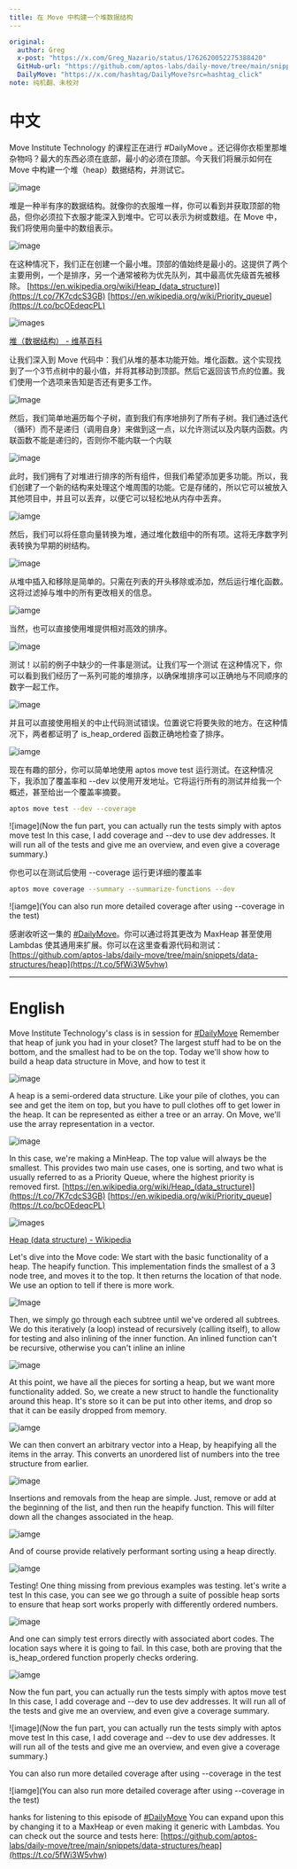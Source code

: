```yaml
---
title: 在 Move 中构建一个堆数据结构
---
```

```yaml
original: 
  author: Greg
  x-post: "https://x.com/Greg_Nazario/status/1762620052275388420"
  GitHub-url: "https://github.com/aptos-labs/daily-move/tree/main/snippets/data-structures/heap"
  DailyMove: "https://x.com/hashtag/DailyMove?src=hashtag_click"
note: 纯机翻、未校对
```

# 中文

Move Institute Technology 的课程正在进行 #DailyMove 。还记得你衣柜里那堆杂物吗？最大的东西必须在底部，最小的必须在顶部。今天我们将展示如何在 Move 中构建一个堆（heap）数据结构，并测试它。

![image](https://pbs.twimg.com/media/GHXNLJwasAAsOTp?format=jpg&name=medium)

堆是一种半有序的数据结构。就像你的衣服堆一样，你可以看到并获取顶部的物品，但你必须拉下衣服才能深入到堆中。它可以表示为树或数组。在 Move 中，我们将使用向量中的数组表示。

![image](https://pbs.twimg.com/media/GHXN3NgaEAEJu63?format=jpg&name=medium)

在这种情况下，我们正在创建一个最小堆。顶部的值始终是最小的。这提供了两个主要用例，一个是排序，另一个通常被称为优先队列，其中最高优先级首先被移除。
[https://en.wikipedia.org/wiki/Heap_(data_structure)](https://t.co/7K7cdcS3GB) 
[https://en.wikipedia.org/wiki/Priority_queue](https://t.co/bcOEdeqcPL)

![images](https://t.co/OzYnHLgUDD)

[堆（数据结构） - 维基百科](https://t.co/OzYnHLgUDD)

让我们深入到 Move 代码中：我们从堆的基本功能开始。堆化函数。这个实现找到了一个3节点树中的最小值，并将其移动到顶部。然后它返回该节点的位置。我们使用一个选项来告知是否还有更多工作。

![Image](https://pbs.twimg.com/media/GHYPIn-acAEKD3N?format=png&name=900x900)

然后，我们简单地遍历每个子树，直到我们有序地排列了所有子树。我们通过迭代（循环）而不是递归（调用自身）来做到这一点，以允许测试以及内联内函数。内联函数不能是递归的，否则你不能内联一个内联

![image](https://pbs.twimg.com/media/GHYPjLjbcAA8574?format=png&name=900x900)

此时，我们拥有了对堆进行排序的所有组件，但我们希望添加更多功能。所以，我们创建了一个新的结构来处理这个堆周围的功能。它是存储的，所以它可以被放入其他项目中，并且可以丢弃，以便它可以轻松地从内存中丢弃。

![iamge](https://pbs.twimg.com/media/GHYQPz2akAAOe_r?format=png&name=small)

然后，我们可以将任意向量转换为堆，通过堆化数组中的所有项。这将无序数字列表转换为早期的树结构。

![image](https://pbs.twimg.com/media/GHYQgt6aoAAYCrE?format=png&name=small)

从堆中插入和移除是简单的。只需在列表的开头移除或添加，然后运行堆化函数。这将过滤掉与堆中的所有更改相关的信息。

![iamge](https://pbs.twimg.com/media/GHYRDTZaIAAlJLT?format=png&name=small)

当然，也可以直接使用堆提供相对高效的排序。

![image](https://pbs.twimg.com/media/GHYRRc-aIAAdcG4?format=png&name=small)

测试！以前的例子中缺少的一件事是测试。让我们写一个测试 在这种情况下，你可以看到我们经历了一系列可能的堆排序，以确保堆排序可以正确地与不同顺序的数字一起工作。

![image](https://pbs.twimg.com/media/GHYRd6bbAAA68P5?format=small)

并且可以直接使用相关的中止代码测试错误。位置说它将要失败的地方。在这种情况下，两者都证明了 is_heap_ordered 函数正确地检查了排序。

![iamge](https://pbs.twimg.com/media/GHYRwosbAAA36k4?format=png&name=small)

现在有趣的部分，你可以简单地使用 aptos move test 运行测试。在这种情况下，我添加了覆盖率和 --dev 以使用开发地址。它将运行所有的测试并给我一个概述，甚至给出一个覆盖率摘要。

```bash
aptos move test --dev --coverage 
```

![image](Now the fun part, you can actually run the tests simply with aptos move test In this case, I add coverage and --dev to use dev addresses. It will run all of the tests and give me an overview, and even give a coverage summary.)

你也可以在测试后使用 --coverage 运行更详细的覆盖率

```bash
aptos move coverage --summary --summarize-functions --dev
```

![iamge](You can also run more detailed coverage after using --coverage in the test)

感谢收听这一集的 [#DailyMove](https://x.com/hashtag/DailyMove?src=hashtag_click)。你可以通过将其更改为 MaxHeap 甚至使用 Lambdas 使其通用来扩展。你可以在这里查看源代码和测试：[https://github.com/aptos-labs/daily-move/tree/main/snippets/data-structures/heap](https://t.co/5fWi3W5vhw)


---
# English

 Move Institute Technology's class is in session for [#DailyMove](https://x.com/hashtag/DailyMove?src=hashtag_click) Remember that heap of junk you had in your closet? The largest stuff had to be on the bottom, and the smallest had to be on the top. Today we'll show how to build a heap data structure in Move, and how to test it


![image](https://pbs.twimg.com/media/GHXNLJwasAAsOTp?format=jpg&name=medium)

A heap is a semi-ordered data structure. Like your pile of clothes, you can see and get the item on top, but you have to pull clothes off to get lower in the heap. It can be represented as either a tree or an array. On Move, we'll use the array representation in a vector.

![image](https://pbs.twimg.com/media/GHXN3NgaEAEJu63?format=jpg&name=medium)

In this case, we're making a MinHeap. The top value will always be the smallest. This provides two main use cases, one is sorting, and two what is usually referred to as a Priority Queue, where the highest priority is removed first. [https://en.wikipedia.org/wiki/Heap_(data_structure)](https://t.co/7K7cdcS3GB) [https://en.wikipedia.org/wiki/Priority_queue](https://t.co/bcOEdeqcPL)

![images](https://t.co/OzYnHLgUDD)

[Heap (data structure) - Wikipedia](https://t.co/OzYnHLgUDD)


Let's dive into the Move code: We start with the basic functionality of a heap. The heapify function. This implementation finds the smallest of a 3 node tree, and moves it to the top. It then returns the location of that node. We use an option to tell if there is more work.

![Image](https://pbs.twimg.com/media/GHYPIn-acAEKD3N?format=png&name=900x900)

Then, we simply go through each subtree until we've ordered all subtrees. We do this iteratively (a loop) instead of recursively (calling itself), to allow for testing and also inlining of the inner function. An inlined function can't be recursive, otherwise you can't inline an inline

![image](https://pbs.twimg.com/media/GHYPjLjbcAA8574?format=png&name=900x900)

At this point, we have all the pieces for sorting a heap, but we want more functionality added. So, we create a new struct to handle the functionality around this heap. It's store so it can be put into other items, and drop so that it can be easily dropped from memory.

![iamge](https://pbs.twimg.com/media/GHYQPz2akAAOe_r?format=png&name=small)

We can then convert an arbitrary vector into a Heap, by heapifying all the items in the array. This converts an unordered list of numbers into the tree structure from earlier.

![image](https://pbs.twimg.com/media/GHYQgt6aoAAYCrE?format=png&name=small)


Insertions and removals from the heap are simple. Just, remove or add at the beginning of the list, and then run the heapify function. This will filter down all the changes associated in the heap.

![iamge](https://pbs.twimg.com/media/GHYRDTZaIAAlJLT?format=png&name=small)


And of course provide relatively performant sorting using a heap directly.

![iamge](https://pbs.twimg.com/media/GHYRRc-aIAAdcG4?format=png&name=small)

Testing! One thing missing from previous examples was testing. let's write a test In this case, you can see we go through a suite of possible heap sorts to ensure that heap sort works properly with differently ordered numbers.

![image](https://pbs.twimg.com/media/GHYRd6bbAAA68P5?format=png&name=small)

And one can simply test errors directly with associated abort codes. The location says where it is going to fail. In this case, both are proving that the is_heap_ordered function properly checks ordering.

![iamge](https://pbs.twimg.com/media/GHYRwosbAAA36k4?format=png&name=small)


Now the fun part, you can actually run the tests simply with aptos move test In this case, I add coverage and --dev to use dev addresses. It will run all of the tests and give me an overview, and even give a coverage summary.

![image](Now the fun part, you can actually run the tests simply with aptos move test In this case, I add coverage and --dev to use dev addresses. It will run all of the tests and give me an overview, and even give a coverage summary.)


You can also run more detailed coverage after using --coverage in the test

![iamge](You can also run more detailed coverage after using --coverage in the test)

hanks for listening to this episode of [#DailyMove](https://x.com/hashtag/DailyMove?src=hashtag_click) You can expand upon this by changing it to a MaxHeap or even making it generic with Lambdas. You can check out the source and tests here: [https://github.com/aptos-labs/daily-move/tree/main/snippets/data-structures/heap](https://t.co/5fWi3W5vhw)


